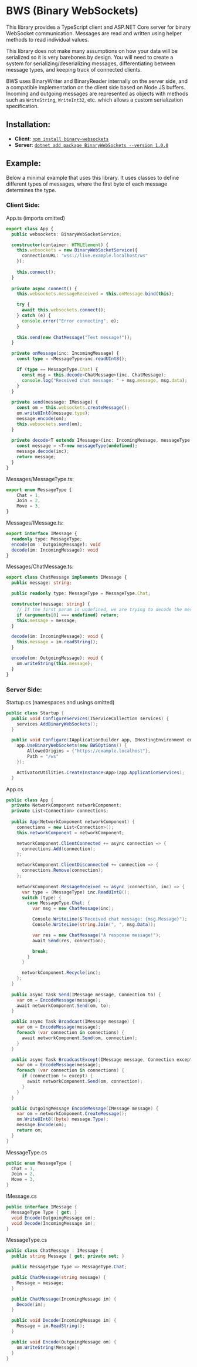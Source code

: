 # BWS (Binary WebSockets)

This library provides a TypeScript client and ASP.NET Core server for binary WebSocket communication. Messages are read and written using helper methods to read individual values. 

This library does not make many assumptions on how your data will be serialized so it is very barebones by design. You will need to create a system for serializing/deserializing messages, differentiating between message types, and keeping track of connected clients.

BWS uses BinaryWriter and BinaryReader internally on the server side, and a compatible implementation on the client side based on Node.JS buffers. Incoming and outgoing messages are represented as objects with methods such as `WriteString`, `WriteInt32`, etc. which allows a custom serialization specification.

## Installation:

- **Client**: [`npm install binary-websockets`](https://www.npmjs.com/package/binary-websockets)
- **Server**: [`dotnet add package BinaryWebSockets --version 1.0.0`](https://www.nuget.org/packages/BinaryWebSockets/) 

## Example:
Below a minimal example that uses this library. It uses classes to define different types of messages, where the first byte of each message determines the type.

### Client Side:

App.ts (imports omitted)
```ts
export class App {
  public websockets: BinaryWebSocketService;

  constructor(container: HTMLElement) {
    this.websockets = new BinaryWebSocketService({
      connectionURL: "wss://live.example.localhost/ws"
    });
    
    this.connect();
  }
    
  private async connect() {
    this.websockets.messageReceived = this.onMessage.bind(this);

    try {
      await this.websockets.connect();
    } catch (e) {
      console.error("Error connecting", e);
    }
    
    this.send(new ChatMessage("Test message!"));
  }

  private onMessage(inc: IncomingMessage) {
    const type = <MessageType>inc.readUInt8();

    if (type == MessageType.Chat) {
      const msg = this.decode<ChatMessage>(inc, ChatMessage);
      console.log("Received chat message: " + msg.message, msg.data);
    }
  }
  
  private send(message: IMessage) {
    const om = this.websockets.createMessage();
    om.writeUInt8(message.type);
    message.encode(om);
    this.websockets.send(om);
  }
  
  private decode<T extends IMessage>(inc: IncomingMessage, messageType: new (...params: any[]) => T): T {
    const message = <T>new messageType(undefined);
    message.decode(inc);
    return message;
  }
}
```

Messages/MessageType.ts:
```ts
export enum MessageType {
    Chat = 1,
    Join = 2,
    Move = 3,
}
```

Messages/IMessage.ts:
```ts
export interface IMessage {
  readonly type: MessageType;
  encode(om : OutgoingMessage): void
  decode(im: IncomingMessage): void 
}
```

Messages/ChatMessage.ts:
```ts
export class ChatMessage implements IMessage {
  public message: string;

  public readonly type: MessageType = MessageType.Chat;

  constructor(message: string) {
    // If the first param is undefined, we are trying to decode the message and just need to create an empty instance of it.
    if (arguments[0] === undefined) return;
    this.message = message;
  }

  decode(im: IncomingMessage): void {
    this.message = im.readString();
  }

  encode(om: OutgoingMessage): void {
    om.writeString(this.message);
  }
}
```

### Server Side:

Startup.cs (namespaces and usings omitted)
```cs
public class Startup {
  public void ConfigureServices(IServiceCollection services) {
    services.AddBinaryWebSockets();
  }

  public void Configure(IApplicationBuilder app, IHostingEnvironment env) {
    app.UseBinaryWebSockets(new BWSOptions() {
        AllowedOrigins = {"https://example.localhost"},
        Path = "/ws"
    });

    ActivatorUtilities.CreateInstance<App>(app.ApplicationServices);
  }
```

App.cs
```cs
public class App {
  private NetworkComponent networkComponent;
  private List<Connection> connections;
  
  public App(NetworkComponent networkComponent) {
    connections = new List<Connection>();
    this.networkComponent = networkComponent;

    networkComponent.ClientConnected += async connection => {
      connections.Add(connection);
    };

    networkComponent.ClientDisconnected += connection => {
      connections.Remove(connection);
    };
    
    networkComponent.MessageReceived += async (connection, inc) => {
      var type = (MessageType) inc.ReadUInt8();
      switch (type) {
        case MessageType.Chat: {
          var msg = new ChatMessage(inc);

          Console.WriteLine($"Received chat message: {msg.Message}");
          Console.WriteLine(string.Join(", ", msg.Data));

          var res = new ChatMessage("A response message!");
          await Send(res, connection);

          break;
        }
      }

      networkComponent.Recycle(inc);
    };
  }
  
  public async Task Send(IMessage message, Connection to) {
    var om = EncodeMessage(message);
    await networkComponent.Send(om, to);
  }

  public async Task Broadcast(IMessage message) {
    var om = EncodeMessage(message);
    foreach (var connection in connections) {
      await networkComponent.Send(om, connection);
    }
  }

  public async Task BroadcastExcept(IMessage message, Connection except) {
    var om = EncodeMessage(message);
    foreach (var connection in connections) {
      if (connection != except) {
        await networkComponent.Send(om, connection);
      }
    }
  }

  public OutgoingMessage EncodeMessage(IMessage message) {
    var om = networkComponent.CreateMessage();
    om.WriteUInt8((byte) message.Type);
    message.Encode(om);
    return om;
  }   
}

```

MessageType.cs
```cs
public enum MessageType {
  Chat = 1,
  Join = 2,
  Move = 3,
}
```

IMessage.cs
```cs
public interface IMessage {
  MessageType Type { get; }
  void Encode(OutgoingMessage om);
  void Decode(IncomingMessage im);
}
```

MessageType.cs
```cs
public class ChatMessage : IMessage {
  public string Message { get; private set; }

  public MessageType Type => MessageType.Chat;

  public ChatMessage(string message) {
    Message = message;
  }

  public ChatMessage(IncomingMessage im) {
    Decode(im);
  }

  public void Decode(IncomingMessage im) {
    Message = im.ReadString();
  }

  public void Encode(OutgoingMessage om) {
    om.WriteString(Message);
  }
}
```
